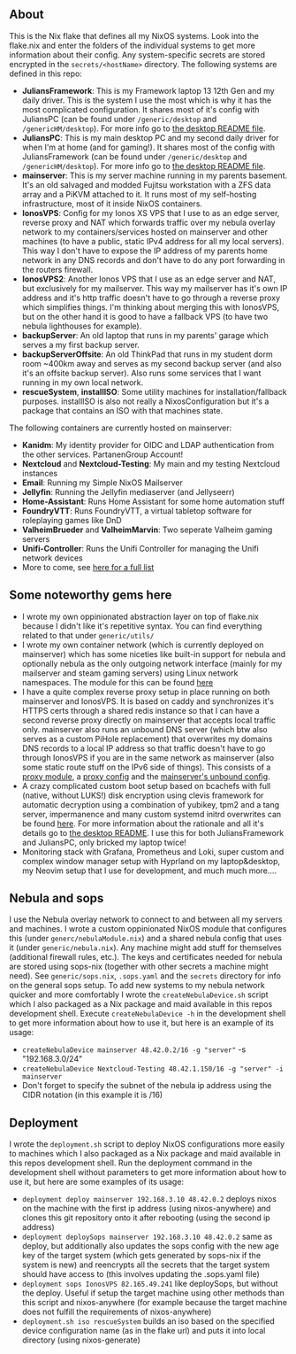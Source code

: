 ## About
This is the Nix flake that defines all my NixOS systems. Look into the flake.nix and enter the folders of the individual systems to get more information about their config. Any system-specific secrets are stored encrypted in the `secrets/<hostName>` directory. The following systems are defined in this repo:
- **JuliansFramework**: This is my Framework laptop 13 12th Gen and my daily driver. This is the system I use the most which is why it has the most complicated configuration. It shares most of it's config with JuliansPC (can be found under `/generic/desktop` and `/genericHM/desktop`). For more info go to [the desktop README file](generic/desktop/README.md).
- **JuliansPC**: This is my main desktop PC and my second daily driver for when I'm at home (and for gaming!). It shares most of the config with JuliansFramework (can be found under `/generic/desktop` and `/genericHM/desktop`). For more info go to [the desktop README file](generic/desktop/README.md).
- **mainserver**: This is my server machine running in my parents basement. It's an old salvaged and modded Fujitsu workstation with a ZFS data array and a PiKVM attached to it. It runs most of my self-hosting infrastructure, most of it inside NixOS containers.
- **IonosVPS**: Config for my Ionos XS VPS that I use to as an edge server, reverse proxy and NAT which forwards traffic over my nebula overlay network to my containers/services hosted on mainserver and other machines (to have a public, static IPv4 address for all my local servers). This way I don't have to expose the IP address of my parents home network in any DNS records and don't have to do any port forwarding in the routers firewall.
- **IonosVPS2**: Another Ionos VPS that I use as an edge server and NAT, but exclusively for my mailserver. This way my mailserver has it's own IP address and it's http traffic doesn't have to go through a reverse proxy which simplifies things. I'm thinking about merging this with IonosVPS, but on the other hand it is good to have a fallback VPS (to have two nebula lighthouses for example).
- **backupServer**: An old laptop that runs in my parents' garage which serves a my first backup server.
- **backupServerOffsite**: An old ThinkPad that runs in my student dorm room ~400km away and serves as my second backup server (and also it's an offsite backup server). Also runs some services that I want running in my own local network.
- **rescueSystem**, **installISO**: Some utility machines for installation/fallback purposes. installISO is also not really a NixosConfiguration but it's a package that contains an ISO with that machines state.

The following containers are currently hosted on mainserver:
- **Kanidm**: My identity provider for OIDC and LDAP authentication from the other services. PartanenGroup Account!
- **Nextcloud** and **Nextcloud-Testing**: My main and my testing Nextcloud instances
- **Email**: Running my Simple NixOS Mailserver
- **Jellyfin**: Running the Jellyfin mediaserver (and Jellyseerr)
- **Home-Assistant**: Runs Home Assistant for some home automation stuff
- **FoundryVTT**: Runs FoundryVTT, a virtual tabletop software for roleplaying games like DnD
- **ValheimBrueder** and **ValheimMarvin**: Two seperate Valheim gaming servers
- **Unifi-Controller**: Runs the Unifi Controller for managing the Unifi network devices
- More to come, see [here for a full list](mainserver/containers.nix)

## Some noteworthy gems here
- I wrote my own oppinionated abstraction layer on top of flake.nix because I didn't like it's repetitive syntax. You can find everything related to that under `generic/utils/`
- I wrote my own container network (which is currently deployed on mainserver) which has some niceties like built-in support for nebula and optionally nebula as the only outgoing network interface (mainly for my mailserver and steam gaming servers) using Linux network namespaces. The module for this can be found [here](generic/containerModule.nix)
- I have a quite complex reverse proxy setup in place running on both mainserver and IonosVPS. It is based on caddy and synchronizes it's HTTPS certs through a shared redis instance so that I can have a second reverse proxy directly on mainserver that accepts local traffic only. mainserver also runs an unbound DNS server (which btw also serves as a custom PiHole replacement) that overwrites my domains DNS records to a local IP address so that traffic doesn't have to go through IonosVPS if you are in the same network as mainserver (also some static route stuff on the IPv6 side of things). This consists of a [proxy module](generic/proxyModule.nix), a [proxy config](generic/proxyConfig.nix) and the [mainserver's unbound config](mainserver/unbound.nix).
- A crazy complicated custom boot setup based on bcachefs with full (native, without LUKS!) disk encryption using clevis framework for automatic decryption using a combination of yubikey, tpm2 and a tang server, impermanence and many custom systemd initrd overwrites can be found [here](generic/desktop/crazy-bcachefs-hardware-config.nix). For more information about the rationale and all it's details go to [the desktop README](generic/desktop/README.md). I use this for both JuliansFramework and JuliansPC, only bricked my laptop twice!
- Monitoring stack with Grafana, Prometheus and Loki, super custom and complex window manager setup with Hyprland on my laptop&desktop, my Neovim setup that I use for development, and much much more....

## Nebula and sops
I use the Nebula overlay network to connect to and between all my servers and machines. I wrote a custom oppinionated NixOS module that configures this (under `generc/nebulaModule.nix`) and a shared nebula config that uses it (under `generic/nebula.nix`). Any machine might add stuff for themselves (additional firewall rules, etc.).
The keys and certificates needed for nebula are stored using sops-nix (together with other secrets a machine might need). See `generic/sops.nix`, `.sops.yaml` and the `secrets` directory for info on the general sops setup.
To add new systems to my nebula network quicker and more comfortably I wrote the `createNebulaDevice.sh` script which I also packaged as a Nix package and maid available in this repos development shell. Execute `createNebulaDevice -h` in the development shell to get more information about how to use it, but here is an example of its usage:
- `createNebulaDevice mainserver 48.42.0.2/16 -g "server"` -s "192.168.3.0/24"
- `createNebulaDevice Nextcloud-Testing 48.42.1.150/16 -g "server" -i mainserver`
- Don't forget to specify the subnet of the nebula ip address using the CIDR notation (in this example it is /16)

## Deployment
I wrote the `deployment.sh` script to deploy NixOS configurations more easily to machines which I also packaged as a Nix package and maid available in this repos development shell. Run the deployment command in the development shell without parameters to get more information about how to use it, but here are some examples of its usage:
- `deployment deploy mainserver 192.168.3.10 48.42.0.2` deploys nixos on the machine with the first ip address (using nixos-anywhere) and clones this git repository onto it after rebooting (using the second ip address)
- `deployment deploySops mainserver 192.168.3.10 48.42.0.2` same as deploy, but additionally also updates the sops config with the new age key of the target system (which gets generated by sops-nix if the system is new) and reencrypts all the secrets that the target system should have access to (this involves updating the .sops.yaml file)
- `deployment sops IonosVPS 82.165.49.241` like deploySops, but without the deploy. Useful if setup the target machine using other methods than this script and nixos-anywhere (for example because the target machine does not fulfill the requirements of nixos-anywhere)
- `deployment.sh iso rescueSystem` builds an iso based on the specified device configuration name (as in the flake url) and puts it into local directory (using nixos-generate)
